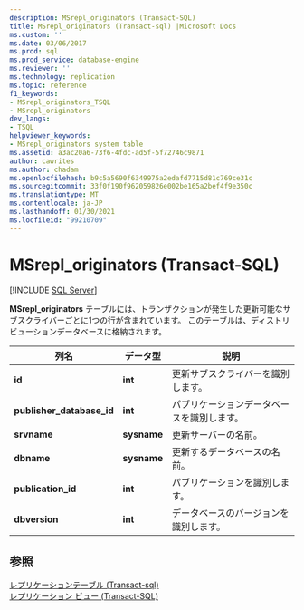 ```yaml
---
description: MSrepl_originators (Transact-SQL)
title: MSrepl_originators (Transact-sql) |Microsoft Docs
ms.custom: ''
ms.date: 03/06/2017
ms.prod: sql
ms.prod_service: database-engine
ms.reviewer: ''
ms.technology: replication
ms.topic: reference
f1_keywords:
- MSrepl_originators_TSQL
- MSrepl_originators
dev_langs:
- TSQL
helpviewer_keywords:
- MSrepl_originators system table
ms.assetid: a3ac20a6-73f6-4fdc-ad5f-5f72746c9871
author: cawrites
ms.author: chadam
ms.openlocfilehash: b9c5a5690f6349975a2edafd7715d81c769ce31c
ms.sourcegitcommit: 33f0f190f962059826e002be165a2bef4f9e350c
ms.translationtype: MT
ms.contentlocale: ja-JP
ms.lasthandoff: 01/30/2021
ms.locfileid: "99210709"
---
```

# <a name="msrepl_originators-transact-sql"></a>MSrepl_originators (Transact-SQL)
[!INCLUDE [SQL Server](../../includes/applies-to-version/sqlserver.md)]

  **MSrepl_originators** テーブルには、トランザクションが発生した更新可能なサブスクライバーごとに1つの行が含まれています。 このテーブルは、ディストリビューションデータベースに格納されます。  
  
|列名|データ型|説明|  
|-----------------|---------------|-----------------|  
|**id**|**int**|更新サブスクライバーを識別します。|  
|**publisher_database_id**|**int**|パブリケーションデータベースを識別します。|  
|**srvname**|**sysname**|更新サーバーの名前。|  
|**dbname**|**sysname**|更新するデータベースの名前。|  
|**publication_id**|**int**|パブリケーションを識別します。|  
|**dbversion**|**int**|データベースのバージョンを識別します。|  
  
## <a name="see-also"></a>参照  
 [レプリケーションテーブル &#40;Transact-sql&#41;](../../relational-databases/system-tables/replication-tables-transact-sql.md)   
 [レプリケーション ビュー &#40;Transact-SQL&#41;](../../relational-databases/system-views/replication-views-transact-sql.md)  
  
  
